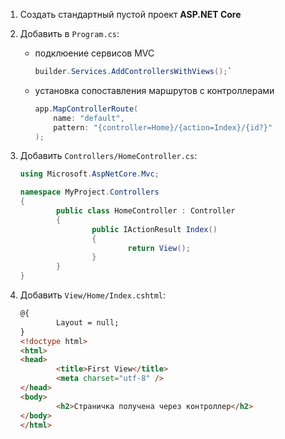 
1. Создать стандартный пустой проект **ASP.NET Core**

2. Добавить в `Program.cs`:
	- подклюение сервисов MVC
		``` csharp
		builder.Services.AddControllersWithViews();` 
		```
	- установка сопоставления маршрутов с контроллерами
		``` csharp
		app.MapControllerRoute(
			name: "default",
			pattern: "{controller=Home}/{action=Index}/{id?}"
		);
		``` 

3. Добавить `Controllers/HomeController.cs`:
	``` csharp
	using Microsoft.AspNetCore.Mvc;
 
	namespace MyProject.Controllers 
	{
			public class HomeController : Controller
			{
					public IActionResult Index()
					{
							return View();
					}
			}
	}
	```

4. Добавить `View/Home/Index.cshtml`:
	``` html
	@{
			Layout = null;
	}
	<!doctype html>
	<html>
	<head>
			<title>First View</title>
			<meta charset="utf-8" />
	</head>
	<body>
			<h2>Страничка получена через контроллер</h2>
	</body>
	</html>
	```